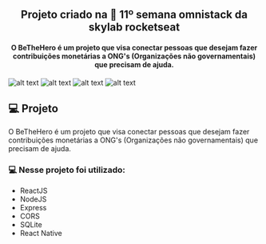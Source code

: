 <h2 align="center">
  Projeto criado na 🚀 11º semana omnistack da skylab rocketseat
</h2>

<h4 align="center">
   O BeTheHero é um projeto que visa conectar pessoas que desejam fazer contribuições monetárias a ONG's (Organizações não governamentais) que precisam de ajuda.
</h4>

 ![alt text](https://github.com/AntonioNarcilio/semana-omnistack-11-be-the-hero/blob/master/screenshoot/1-BeTheHero_Login.png "Tela - login")
 ![alt text](https://github.com/AntonioNarcilio/semana-omnistack-11-be-the-hero/blob/master/screenshoot/2-BeTheHero_CadastroDeONGS.png "Tela - Cadastro de ONGS")
 ![alt text](https://github.com/AntonioNarcilio/semana-omnistack-11-be-the-hero/blob/master/screenshoot/3-BeTheHero_Home.png "Tela - Home")
 ![alt text](https://github.com/AntonioNarcilio/semana-omnistack-11-be-the-hero/blob/master/screenshoot/4-BeTheHero_CadastroDeCaso.png "Cadastro de caso")
 
## 💻 Projeto

O BeTheHero é um projeto que visa conectar pessoas que desejam fazer contribuições monetárias a ONG's (Organizações não governamentais) que precisam de ajuda.

### 💻 Nesse projeto foi utilizado:

 - ReactJS
 - NodeJS
 - Express
 - CORS
 - SQLite
 - React Native
 
